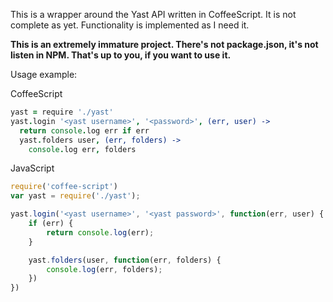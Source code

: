 This is a wrapper around the Yast API written in CoffeeScript. It is not complete as yet. Functionality is implemented as I need it.

**This is an extremely immature project. There's not package.json, it's not listen in NPM. That's up to you, if you want to use it.**

Usage example:

CoffeeScript

```coffeescript
yast = require './yast'
yast.login '<yast username>', '<password>', (err, user) ->
  return console.log err if err
  yast.folders user, (err, folders) ->
    console.log err, folders
```

JavaScript

```javascript
require('coffee-script')
var yast = require('./yast');

yast.login('<yast username>', '<yast password>', function(err, user) {
	if (err) {
		return console.log(err);
	}

	yast.folders(user, function(err, folders) {
		console.log(err, folders);
	})
})
```